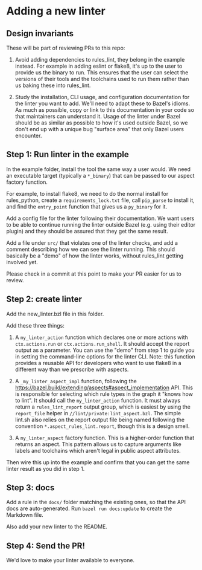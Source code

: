 # Adding a new linter

## Design invariants

These will be part of reviewing PRs to this repo:

1. Avoid adding dependencies to rules_lint, they belong in the example instead. For example in adding
   eslint or flake8, it's up to the user to provide us the binary to run.
   This ensures that the user can select the versions of their tools and the toolchains used to run them
   rather than us baking these into rules_lint.

2. Study the installation, CLI usage, and configuration documentation for the linter you want to add.
   We'll need to adapt these to Bazel's idioms. As much as possible, copy or link to this documentation
   in your code so that maintainers can understand it.
   Usage of the linter under Bazel should be as similar as possible to how it's used outside Bazel,
   so we don't end up with a unique bug "surface area" that only Bazel users encounter.

## Step 1: Run linter in the example

In the example folder, install the tool the same way a user would. We need an executable target
(typically a `*_binary`) that can be passed to our aspect factory function.

For example, to install flake8, we need to do the normal install for rules_python,
create a `requirements_lock.txt` file, call `pip_parse` to install it, and find the `entry_point`
function that gives us a `py_binary` for it.

Add a config file for the linter following their documentation. We want users to be able to continue
running the linter outside Bazel (e.g. using their editor plugin) and they should be assured that
they get the same result.

Add a file under `src/` that violates one of the linter checks, and add a comment describing how we
can see the linter running. This should basically be a "demo" of how the linter works, without
rules_lint getting involved yet.

Please check in a commit at this point to make your PR easier for us to review.

## Step 2: create linter

Add the new_linter.bzl file in this folder.

Add these three things:

1. A `my_linter_action` function which declares one or more actions with `ctx.actions.run` or `ctx.actions.run_shell`.
   It should accept the report output as a parameter.
   You can use the "demo" from step 1 to guide you in setting the command-line options for the linter CLI.
   Note: this function provides a reusable API for developers who want to use flake8 in a different way than we prescribe with aspects.

2. A `_my_linter_aspect_impl` function, following the https://bazel.build/extending/aspects#aspect_implementation API.
   This is responsible for selecting which rule types in the graph it "knows how to lint".
   It should call the `my_linter_action` function.
   It must always return a `rules_lint_report` output group, which is easiest by using the
   `report_file` helper in `//lint/private:lint_aspect.bzl`.
   The simple lint.sh also relies on the report output file being named following the convention `*.aspect_rules_lint.report`, though this is
   a design smell.

3. A `my_linter_aspect` factory function. This is a higher-order function that returns an aspect.
   This pattern allows us to capture arguments like labels and toolchains which aren't legal
   in public aspect attributes.

Then wire this up into the example and confirm that you can get the same linter result as you did in
step 1.

## Step 3: docs

Add a rule in the `docs/` folder matching the existing ones, so that the API docs are auto-generated.
Run `bazel run docs:update` to create the Markdown file.

Also add your new linter to the README.

## Step 4: Send the PR!

We'd love to make your linter available to everyone.
